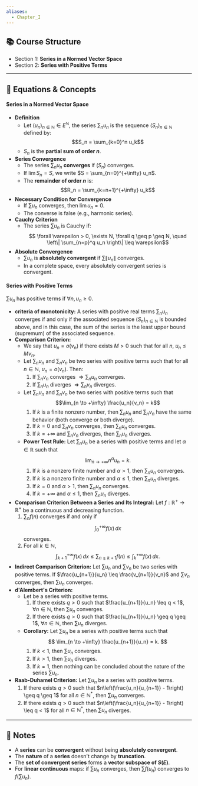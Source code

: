 ```yaml
---
aliases:
  - Chapter_I
---
```


## 📚 Course Structure
- Section 1: **Series in a Normed Vector Space**
- Section 2: **Series with Positive Terms**

---

## 📐 Equations & Concepts
#### Series in a Normed Vector Space
- **Definition**
	- Let $(u_n)_{n \in \mathbb{N}} \in E^\mathbb{N}$, the series $\sum_n u_n$ is the sequence $(S_n)_{n \in \mathbb{N}}$ defined by:$$S_n = \sum_{k=0}^n u_k$$
	- $S_n$ is the **partial sum of order $n$**.
-  **Series Convergence**
	- The series $\sum_n u_n$ **converges** if $(S_n)$ converges.
	- If $\lim S_n = S$, we write $S = \sum_{n=0}^{+\infty} u_n$.
	- The **remainder of order $n$** is: $$R_n = \sum_{k=n+1}^{+\infty} u_k$$
- **Necessary Condition for Convergence**
	- If $\sum u_n$ converges, then $\lim u_n = 0$.
	- The converse is false (e.g., harmonic series).
- **Cauchy Criterion** 
	- The series $\sum u_n$ is Cauchy if: $$ \forall \varepsilon > 0, \exists N, \forall q \geq p \geq N, \quad \left\| \sum_{n=p}^q u_n \right\| \leq \varepsilon$$
- **Absolute Convergence**
	- $\sum u_n$ is **absolutely convergent** if $\sum \|u_n\|$ converges.
	- In a complete space, every absolutely convergent series is convergent.

#### Series with Positive Terms 
$\sum u_n$ has positive terms if $\forall n, u_n \geq 0$.
- **criteria of monotonicity:**
	A series with positive real terms $\sum_n u_n$ converges if and only if the associated sequence $(S_n)_{n\in\mathbb{N}}$ is bounded above, and in this case, the sum of the series is the least upper bound (supremum) of the associated sequence.
- **Comparison Criterion:**
	- We say that $u_n = o(v_n)$ if there exists $M > 0$ such that for all $n$, $u_n \leq M v_n$.
	- Let $\sum_n u_n$ and $\sum_n v_n$ be two series with positive terms such that for all $n \in \mathbb{N}$, $u_n = o(v_n)$. Then: 
		1. If $\sum_n v_n$ converges $\Rightarrow \sum_n u_n$ converges. 
		2. If $\sum_n u_n$ diverges $\Rightarrow \sum_n v_n$ diverges.
	- Let $\sum_n u_n$ and $\sum_n v_n$ be two series with positive terms such that $$\lim_{n \to +\infty} \frac{u_n}{v_n} = k$$ 
		1. If $k$ is a finite nonzero number, then $\sum_n u_n$ and $\sum_n v_n$ have the same behavior (both converge or both diverge). 
		2. If $k = 0$ and $\sum_n v_n$ converges, then $\sum_n u_n$ converges. 
		3. If $k = +\infty$ and $\sum_n v_n$ diverges, then $\sum_n u_n$ diverges.
	- **Power Test Rule:**
		Let $\sum_n u_n$ be a series with positive terms and let $\alpha \in \mathbb{R}$ such that $$ \lim_{n \to +\infty} n^\alpha u_n = k. $$
		1. If $k$ is a nonzero finite number and $\alpha > 1$, then $\sum_n u_n$ converges. 
		2. If $k$ is a nonzero finite number and $\alpha \leq 1$, then $\sum_n u_n$ diverges. 
		3. If $k = 0$ and $\alpha > 1$, then $\sum_n u_n$ converges. 
		4. If $k = +\infty$ and $\alpha \leq 1$, then $\sum_n u_n$ diverges.
- **Comparison Criterion Between a Series and Its Integral:**
	Let $f: \mathbb{R}^+ \to \mathbb{R}^+$ be a continuous and decreasing function.
	1. $\sum_n f(n)$ converges if and only if $$\int_0^{+\infty} f(x)\,dx$$ converges. 
	2. For all $k \in \mathbb{N}$, $$ \int_{k+1}^{+\infty} f(x)\,dx \leq \sum_{n \geq k+1} f(n) \leq \int_k^{+\infty} f(x)\,dx. $$
- **Indirect Comparison Criterion:**
	Let $\sum u_n$ and $\sum v_n$ be two series with positive terms. If $\frac{u_{n+1}}{u_n} \leq \frac{v_{n+1}}{v_n}$ and $\sum v_n$ converges, then $\sum u_n$ converges.
- **d'Alembert's Criterion:**
	- Let  be a series with positive terms. 
		1. If there exists $q > 0$ such that $\frac{u_{n+1}}{u_n} \leq q < 1$, $\forall n \in \mathbb{N}$, then $\sum u_n$ converges. 
		2. If there exists $q > 0$ such that $\frac{u_{n+1}}{u_n} \geq q \geq 1$, $\forall n \in \mathbb{N}$, then $\sum u_n$ diverges.
	- **Corollary:** 
		Let $\sum u_n$ be a series with positive terms such that $$ \lim_{n \to +\infty} \frac{u_{n+1}}{u_n} = k. $$
		1. If $k < 1$, then $\sum u_n$ converges. 
		2. If $k > 1$, then $\sum u_n$ diverges. 
		3. If $k = 1$, then nothing can be concluded about the nature of the series $\sum u_n$.
- **Raab-Duhamel Criterion:**
	Let $\sum u_n$ be a series with positive terms. 
	1. If there exists $q > 0$ such that $n\left(\frac{u_n}{u_{n+1}} - 1\right) \geq q \geq 1$ for all $n \in \mathbb{N}^*$, then $\sum u_n$ converges. 
	2. If there exists $q > 0$ such that $n\left(\frac{u_n}{u_{n+1}} - 1\right) \leq q < 1$ for all $n \in \mathbb{N}^*$, then $\sum u_n$ diverges.

---

## 📝 Notes
- A **series** can be **convergent** without being **absolutely convergent**.
- The **nature** of a **series** doesn't change by **truncation**.
- The **set of convergent series** forms a **vector subspace of $S(E)$**.
- For **linear continuous** maps: if $\sum u_n$ converges, then $\sum f(u_n)$ converges to $f(\sum u_n)$.